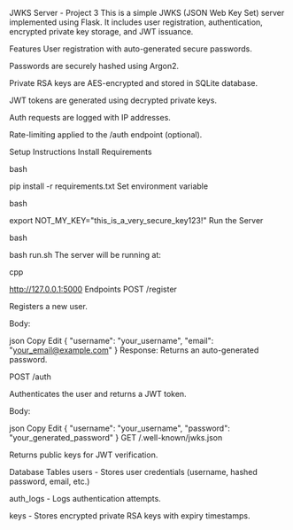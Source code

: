  JWKS Server - Project 3
This is a simple JWKS (JSON Web Key Set) server implemented using Flask.
It includes user registration, authentication, encrypted private key storage, and JWT issuance.

Features
User registration with auto-generated secure passwords.

Passwords are securely hashed using Argon2.

Private RSA keys are AES-encrypted and stored in SQLite database.

JWT tokens are generated using decrypted private keys.

Auth requests are logged with IP addresses.

Rate-limiting applied to the /auth endpoint (optional).

Setup Instructions
Install Requirements

bash
 
 
pip install -r requirements.txt
Set environment variable

bash
 
 
export NOT_MY_KEY="this_is_a_very_secure_key123!"
Run the Server

bash
 
bash run.sh
The server will be running at:

cpp
 
http://127.0.0.1:5000
Endpoints
POST /register

Registers a new user.

Body:

json
Copy
Edit
{
    "username": "your_username",
    "email": "your_email@example.com"
}
Response: Returns an auto-generated password.

POST /auth

Authenticates the user and returns a JWT token.

Body:

json
Copy
Edit
{
    "username": "your_username",
    "password": "your_generated_password"
}
GET /.well-known/jwks.json

Returns public keys for JWT verification.

Database Tables
users - Stores user credentials (username, hashed password, email, etc.)

auth_logs - Logs authentication attempts.

keys - Stores encrypted private RSA keys with expiry timestamps.

 
 
